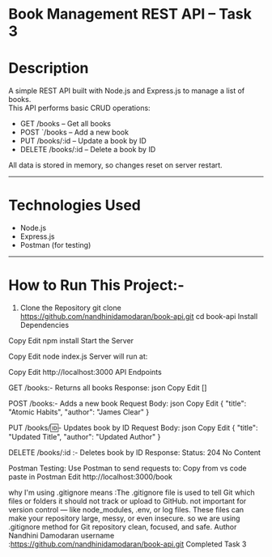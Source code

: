 # Book Management REST API – Task 3

# Description
A simple REST API built with Node.js and Express.js to manage a list of books.  
This API performs basic CRUD operations:

-  GET /books – Get all books
-  POST `/books – Add a new book
-  PUT /books/:id – Update a book by ID
- DELETE /books/:id – Delete a book by ID

All data is stored in memory, so changes reset on server restart.

---

# Technologies Used

- Node.js
- Express.js
- Postman (for testing)

---

#  How to Run This Project:-
1. Clone the Repository
   git clone https://github.com/nandhinidamodaran/book-api.git
   cd book-api
Install Dependencies

Copy
Edit
npm install
Start the Server

Copy
Edit
node index.js
Server will run at:

Copy
Edit
http://localhost:3000
 API Endpoints
 
 GET /books:-
Returns all books
Response:
 json
 Copy
 Edit
[]

POST /books:-
Adds a new book
Request Body:
json
Copy
Edit
{
  "title": "Atomic Habits",
  "author": "James Clear"
}

 PUT /books/:id:-
Updates book by ID
Request Body:
 json
 Copy
 Edit
{
  "title": "Updated Title",
  "author": "Updated Author"
}

DELETE /books/:id :-
 Deletes book by ID
Response:
Status: 204 No Content

 Postman Testing:
Use Postman to send requests to:
Copy from vs code paste in Postman 
Edit
http://localhost:3000/book

why I'm using .gitignore means :The .gitignore file is used to tell Git which files or folders it should not track or upload to GitHub. not important for version control — like node_modules, .env, or log files. These files can make your repository large, messy, or even insecure. so we are using .gitignore method for Git repository clean, focused, and safe.
 Author
Nandhini Damodaran
 username :https://github.com/nandhinidamodaran/book-api.git
Completed Task 3
